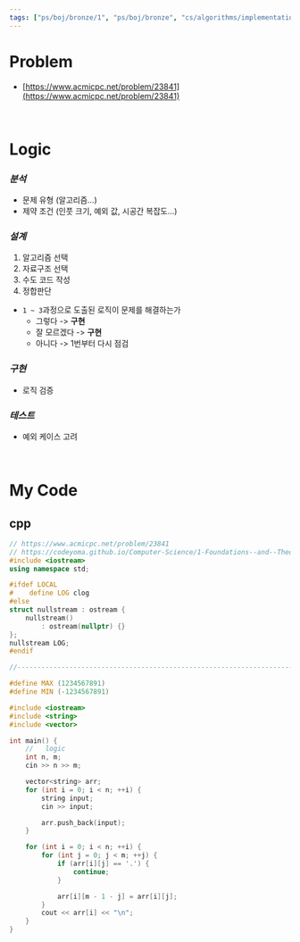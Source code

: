 ```yaml
---
tags: ["ps/boj/bronze/1", "ps/boj/bronze", "cs/algorithms/implementation/ps","cs/algorithms/string/ps"]
---
```


# Problem
- [https://www.acmicpc.net/problem/23841](https://www.acmicpc.net/problem/23841)

<br/>

# Logic

### *분석*
- 문제 유형 (알고리즘...)
- 제약 조건 (인풋 크기, 예외 값, 시공간 복잡도...)

### *설계*
1. 알고리즘 선택
2. 자료구조 선택
3. 수도 코드 작성
4. 정합판단
  - `1 ~ 3`과정으로 도출된 로직이 문제를 해결하는가
    - 그렇다 -> **구현**
    - 잘 모르겠다 -> **구현**
    - 아니다 -> 1번부터 다시 점검

### *구현*
- 로직 검증

### *테스트*
- 예외 케이스 고려

<br/>

# My Code
## cpp
```cpp title="boj/23841.cpp"
// https://www.acmicpc.net/problem/23841
// https://codeyoma.github.io/Computer-Science/1-Foundations--and--Theory/Algorithms/ps/boj/23841/23841
#include <iostream>
using namespace std;

#ifdef LOCAL
#    define LOG clog
#else
struct nullstream : ostream {
    nullstream()
        : ostream(nullptr) {}
};
nullstream LOG;
#endif

//--------------------------------------------------------------------------------------------------

#define MAX (1234567891)
#define MIN (-1234567891)

#include <iostream>
#include <string>
#include <vector>

int main() {
    //   logic
    int n, m;
    cin >> n >> m;

    vector<string> arr;
    for (int i = 0; i < n; ++i) {
        string input;
        cin >> input;

        arr.push_back(input);
    }

    for (int i = 0; i < n; ++i) {
        for (int j = 0; j < m; ++j) {
            if (arr[i][j] == '.') {
                continue;
            }

            arr[i][m - 1 - j] = arr[i][j];
        }
        cout << arr[i] << "\n";
    }
}

```
